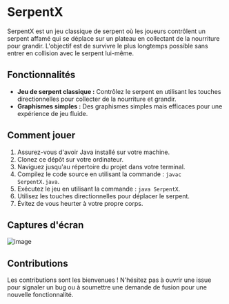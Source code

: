 # SerpentX

SerpentX est un jeu classique de serpent où les joueurs contrôlent un serpent affamé qui se déplace sur un plateau en collectant de la nourriture pour grandir. L'objectif est de survivre le plus longtemps possible sans entrer en collision avec le serpent lui-même.

## Fonctionnalités

- **Jeu de serpent classique :** Contrôlez le serpent en utilisant les touches directionnelles pour collecter de la nourriture et grandir.
- **Graphismes simples :** Des graphismes simples mais efficaces pour une expérience de jeu fluide.

## Comment jouer

1. Assurez-vous d'avoir Java installé sur votre machine.
2. Clonez ce dépôt sur votre ordinateur.
3. Naviguez jusqu'au répertoire du projet dans votre terminal.
4. Compilez le code source en utilisant la commande : `javac SerpentX.java`.
5. Exécutez le jeu en utilisant la commande : `java SerpentX`.
6. Utilisez les touches directionnelles pour déplacer le serpent.
7. Évitez de vous heurter à votre propre corps.

## Captures d'écran

![image](https://github.com/marzouki-mohammed/SerpentX/assets/168875780/725be2f5-41fe-4e8c-8700-ea34c1d44174)


## Contributions

Les contributions sont les bienvenues ! N'hésitez pas à ouvrir une issue pour signaler un bug ou à soumettre une demande de fusion pour une nouvelle fonctionnalité.
